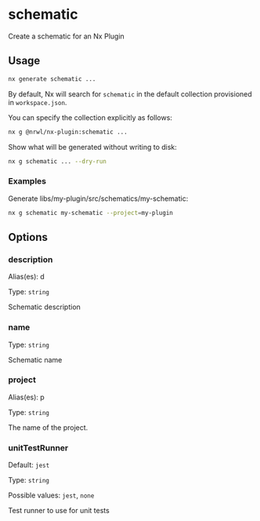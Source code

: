 # schematic

Create a schematic for an Nx Plugin

## Usage

```bash
nx generate schematic ...
```

By default, Nx will search for `schematic` in the default collection provisioned in `workspace.json`.

You can specify the collection explicitly as follows:

```bash
nx g @nrwl/nx-plugin:schematic ...
```

Show what will be generated without writing to disk:

```bash
nx g schematic ... --dry-run
```

### Examples

Generate libs/my-plugin/src/schematics/my-schematic:

```bash
nx g schematic my-schematic --project=my-plugin
```

## Options

### description

Alias(es): d

Type: `string`

Schematic description

### name

Type: `string`

Schematic name

### project

Alias(es): p

Type: `string`

The name of the project.

### unitTestRunner

Default: `jest`

Type: `string`

Possible values: `jest`, `none`

Test runner to use for unit tests
